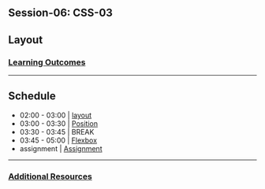 ## Session-06: CSS-03

## Layout

### [Learning Outcomes](learning-outcomes)

---

## Schedule

- 02:00 - 03:00 | [layout](layout)
- 03:00 - 03:30 | [Position](Position-workshop)
- 03:30 - 03:45 | BREAK
- 03:45 - 05:00 | [Flexbox](flexbox)
- assignment | [Assignment](assignment)

---

### [Additional Resources](resources)
